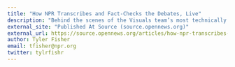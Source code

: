 ```yaml
---
title: "How NPR Transcribes and Fact-Checks the Debates, Live"
description: "Behind the scenes of the Visuals team’s most technically complex project yet"
external_site: "Published At Source (source.opennews.org)"
external_url: https://source.opennews.org/articles/how-npr-transcribes-and-fact-checks-debates-live/
author: Tyler Fisher
email: tfisher@npr.org
twitter: tylrfishr
---
```

